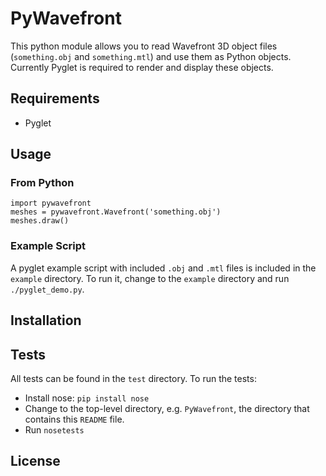 PyWavefront
===========

This python module allows you to read Wavefront 3D object files
(`something.obj` and `something.mtl`) and use them as Python objects.
Currently Pyglet is required to render and display these objects.

Requirements
------------

* Pyglet

Usage
-----

### From Python

    import pywavefront
    meshes = pywavefront.Wavefront('something.obj')
    meshes.draw()

### Example Script

A pyglet example script with included `.obj` and `.mtl` files is
included in the `example` directory. To run it, change to the `example`
directory and run `./pyglet_demo.py`.

Installation
------------

Tests
-----

All tests can be found in the `test` directory. To run the tests:

* Install nose: `pip install nose`
* Change to the top-level directory, e.g. `PyWavefront`, the directory that contains this `README` file.
* Run `nosetests`

License
-------
